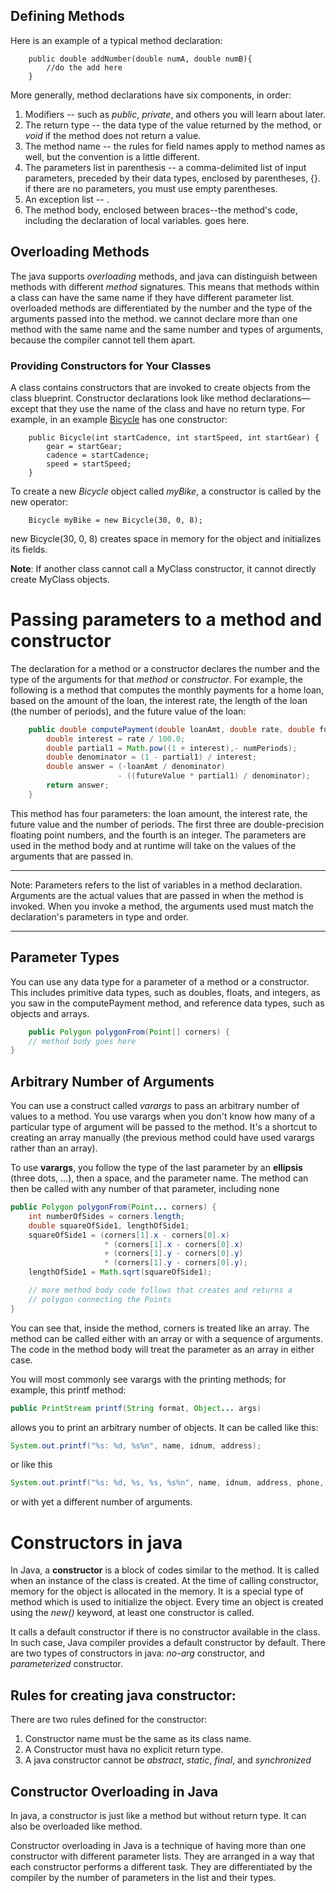 ## Defining Methods

Here is an example of a typical method declaration:

```
    public double addNumber(double numA, double numB){
        //do the add here
    }
```

More generally, method declarations have six components, in order:

1. Modifiers -- such as _public_, _private_, and others you will learn about later.
2. The return type -- the data type of the value returned by the method, or _void_ if the method does not return a value.
3. The method name -- the rules for field names apply to method names as well, but the convention is a little different.
4. The parameters list in parenthesis -- a comma-delimited list of input parameters, preceded by their data types, enclosed by parentheses, {}. if there are no parameters, you must use empty parentheses.
5. An exception list -- []().
6. The method body, enclosed between braces--the method's code, including the declaration of local variables. goes here.

## Overloading Methods

The java supports _overloading_ methods, and java can distinguish between methods with different _method_ signatures. This means that methods within a class can have the same name if they have different parameter list.
overloaded methods are differentiated by the number and the type of the arguments passed into the method.
we cannot declare more than one method with the same name and the same number and types of arguments, because the compiler cannot tell them apart.

### Providing Constructors for Your Classes

A class contains constructors that are invoked to create objects from the class blueprint. Constructor declarations look like method declarations—except that they use the name of the class and have no return type. For example, in an example [Bicycle](Bicycle.java) has one constructor:

```
    public Bicycle(int startCadence, int startSpeed, int startGear) {
        gear = startGear;
        cadence = startCadence;
        speed = startSpeed;
    }

```

To create a new _Bicycle_ object called _myBike_, a constructor is called by the new operator:

```
    Bicycle myBike = new Bicycle(30, 0, 8);
```

new Bicycle(30, 0, 8) creates space in memory for the object and initializes its fields.

**Note**: If another class cannot call a MyClass constructor, it cannot directly create MyClass objects.

# Passing parameters to a method and constructor

The declaration for a method or a constructor declares the number and the type of the arguments for that _method_ or _constructor_. For example, the following is a method that computes the monthly payments for a home loan, based on the amount of the loan, the interest rate, the length of the loan (the number of periods), and the future value of the loan:

```Java
    public double computePayment(double loanAmt, double rate, double futureValue,int numPeriods) {
        double interest = rate / 100.0;
        double partial1 = Math.pow((1 + interest),- numPeriods);
        double denominator = (1 - partial1) / interest;
        double answer = (-loanAmt / denominator)
                        - ((futureValue * partial1) / denominator);
        return answer;
    }
```

This method has four parameters: the loan amount, the interest rate, the future value and the number of periods. The first three are double-precision floating point numbers, and the fourth is an integer. The parameters are used in the method body and at runtime will take on the values of the arguments that are passed in.

---

Note: Parameters refers to the list of variables in a method declaration. Arguments are the actual values that are passed in when the method is invoked. When you invoke a method, the arguments used must match the declaration's parameters in type and order.

---

## Parameter Types

You can use any data type for a parameter of a method or a constructor. This includes primitive data types, such as doubles, floats, and integers, as you saw in the computePayment method, and reference data types, such as objects and arrays.

```java
    public Polygon polygonFrom(Point[] corners) {
    // method body goes here
}
```

## Arbitrary Number of Arguments

You can use a construct called _varargs_ to pass an arbitrary number of values to a method. You use varargs when you don't know how many of a particular type of argument will be passed to the method. It's a shortcut to creating an array manually (the previous method could have used varargs rather than an array).

To use **varargs**, you follow the type of the last parameter by an **ellipsis** (three dots, ...), then a space, and the parameter name. The method can then be called with any number of that parameter, including none

```java
public Polygon polygonFrom(Point... corners) {
    int numberOfSides = corners.length;
    double squareOfSide1, lengthOfSide1;
    squareOfSide1 = (corners[1].x - corners[0].x)
                     * (corners[1].x - corners[0].x)
                     + (corners[1].y - corners[0].y)
                     * (corners[1].y - corners[0].y);
    lengthOfSide1 = Math.sqrt(squareOfSide1);

    // more method body code follows that creates and returns a
    // polygon connecting the Points
}
```

You can see that, inside the method, corners is treated like an array. The method can be called either with an array or with a sequence of arguments. The code in the method body will treat the parameter as an array in either case.

You will most commonly see varargs with the printing methods; for example, this printf method:

```java
public PrintStream printf(String format, Object... args)
```

allows you to print an arbitrary number of objects. It can be called like this:

```java
System.out.printf("%s: %d, %s%n", name, idnum, address);

```

or like this

```java
System.out.printf("%s: %d, %s, %s, %s%n", name, idnum, address, phone, email);

```

or with yet a different number of arguments.

# Constructors in java

In Java, a **constructor** is a block of codes similar to the method. It is called when an instance of the class is created. At the time of calling constructor, memory for the object is allocated in the memory. It is a special type of method which is used to initialize the object. Every time an object is created using the _new()_ keyword, at least one constructor is called.

It calls a default constructor if there is no constructor available in the class. In such case, Java compiler provides a default constructor by default. There are two types of constructors in java: _no-arg_ constructor, and _parameterized_ constructor.

## Rules for creating java constructor:

There are two rules defined for the constructor:

1. Constructor name must be the same as its class name.
2. A Constructor must hava no explicit return type.
3. A java constructor cannot be _abstract_, _static_, _final_, and _synchronized_

## Constructor Overloading in Java

In java, a constructor is just like a method but without return type. It can also be overloaded
like method.

Constructor overloading in Java is a technique of having more than one constructor with different parameter lists. They are arranged in a way that each constructor performs a different task. They are differentiated by the compiler by the number of parameters in the list and their types.
